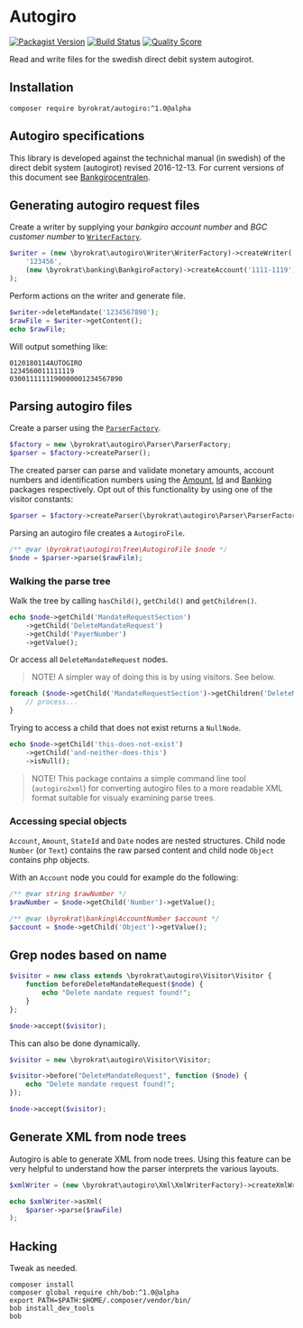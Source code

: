 # Autogiro

[![Packagist Version](https://img.shields.io/packagist/v/byrokrat/autogiro.svg?style=flat-square)](https://packagist.org/packages/byrokrat/autogiro)
[![Build Status](https://img.shields.io/travis/byrokrat/autogiro/master.svg?style=flat-square)](https://travis-ci.org/byrokrat/autogiro)
[![Quality Score](https://img.shields.io/scrutinizer/g/byrokrat/autogiro.svg?style=flat-square)](https://scrutinizer-ci.com/g/byrokrat/autogiro)

Read and write files for the swedish direct debit system autogirot.

## Installation

```shell
composer require byrokrat/autogiro:^1.0@alpha
```

## Autogiro specifications

This library is developed against the technichal manual (in swedish) of the
direct debit system (autogirot) revised 2016-12-13. For current versions of this
document see [Bankgirocentralen](http://bgc.se).

## Generating autogiro request files

Create a writer by supplying your *bankgiro account number* and
*BGC customer number* to [`WriterFactory`](/src/Writer/WriterFactory.php).

<!-- @example WriterFactory -->
```php
$writer = (new \byrokrat\autogiro\Writer\WriterFactory)->createWriter(
    '123456',
    (new \byrokrat\banking\BankgiroFactory)->createAccount('1111-1119')
);
```

Perform actions on the writer and generate file.

<!--
    @include WriterFactory
    @expectOutput /AUTOGIRO/
-->
```php
$writer->deleteMandate('1234567890');
$rawFile = $writer->getContent();
echo $rawFile;
```

Will output something like:

```
0120180114AUTOGIRO                                            1234560011111119  
0300111111190000001234567890                                                    
```

<!--
    @example RawFile
    @include WriterFactory
```php
$writer->deleteMandate('1234567890');
$rawFile = $writer->getContent();
```
-->

## Parsing autogiro files

Create a parser using the [`ParserFactory`](/src/Parser/ParserFactory.php).

<!-- @example ParserFactory -->
```php
$factory = new \byrokrat\autogiro\Parser\ParserFactory;
$parser = $factory->createParser();
```

The created parser can parse and validate monetary amounts, account numbers and
identification numbers using the [Amount](https://github.com/byrokrat/amount),
[Id](https://github.com/byrokrat/id) and [Banking](https://github.com/byrokrat/banking)
packages respectively. Opt out of this functionality by using one of the visitor constants:

<!-- @include ParserFactory -->
```php
$parser = $factory->createParser(\byrokrat\autogiro\Parser\ParserFactory::VISITOR_IGNORE_EXTERNAL);
```

Parsing an autogiro file creates a `AutogiroFile`.

<!--
    @example AutogiroFile
    @include ParserFactory
    @include RawFile
-->
```php
/** @var \byrokrat\autogiro\Tree\AutogiroFile $node */
$node = $parser->parse($rawFile);
```

### Walking the parse tree

Walk the tree by calling `hasChild()`, `getChild()` and `getChildren()`.

<!--
    @example GetChild
    @include AutogiroFile
    @expectOutput "0000001234567890"
-->
```php
echo $node->getChild('MandateRequestSection')
    ->getChild('DeleteMandateRequest')
    ->getChild('PayerNumber')
    ->getValue();
```

Or access all `DeleteMandateRequest` nodes.

> NOTE! A simpler way of doing this is by using visitors. See below.

<!--
    @example GetChildren
    @include AutogiroFile
-->
```php
foreach ($node->getChild('MandateRequestSection')->getChildren('DeleteMandateRequest') as $child) {
    // process...
}
```

Trying to access a child that does not exist returns a `NullNode`.

<!--
    @example NullNode
    @include AutogiroFile
    @expectOutput "1"
-->
```php
echo $node->getChild('this-does-not-exist')
    ->getChild('and-neither-does-this')
    ->isNull();
```

> NOTE! This package contains a simple command line tool (`autogiro2xml`) for
> converting autogiro files to a more readable XML format suitable for visualy
> examining parse trees.

### Accessing special objects

`Account`, `Amount`, `StateId` and `Date` nodes are nested structures.
Child node `Number` (or `Text`) contains the raw parsed content and child node
`Object` contains php objects.

With an `Account` node you could for example do the following:

<!--
    @example SpecialObjects
    @include AutogiroFile
-->
```php
/** @var string $rawNumber */
$rawNumber = $node->getChild('Number')->getValue();

/** @var \byrokrat\banking\AccountNumber $account */
$account = $node->getChild('Object')->getValue();
```

## Grep nodes based on name

<!--
    @include AutogiroFile
    @expectOutput "/Delete mandate request found!/"
-->
```php
$visitor = new class extends \byrokrat\autogiro\Visitor\Visitor {
    function beforeDeleteMandateRequest($node) {
        echo "Delete mandate request found!";
    }
};

$node->accept($visitor);
```

This can also be done dynamically.

<!--
    @include AutogiroFile
    @expectOutput "/Delete mandate request found!/"
-->
```php
$visitor = new \byrokrat\autogiro\Visitor\Visitor;

$visitor->before("DeleteMandateRequest", function ($node) {
    echo "Delete mandate request found!";
});

$node->accept($visitor);
```

## Generate XML from node trees

Autogiro is able to generate XML from node trees. Using this feature can be very
helpful to understand how the parser interprets the various layouts.

<!--
    @include ParserFactory
    @include RawFile
    @expectOutput "/^<\?xml version=/"
-->
```php
$xmlWriter = (new \byrokrat\autogiro\Xml\XmlWriterFactory)->createXmlWriter();

echo $xmlWriter->asXml(
    $parser->parse($rawFile)
);
```

## Hacking

Tweak as needed.

```shell
composer install
composer global require chh/bob:^1.0@alpha
export PATH=$PATH:$HOME/.composer/vendor/bin/
bob install_dev_tools
bob
```
